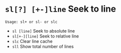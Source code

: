 <!-- TITLE: sl -->

#  `sl[?] [+-]line` Seek to line


```text
Usage: sl+ or sl- or slc
```


- `sl [line]` Seek to absolute line
- `sl[+-][line]` Seek to relative line
- `slc` Clear line cache
- `sll` Show total number of lines

<p hidden>sl slc sll</p>